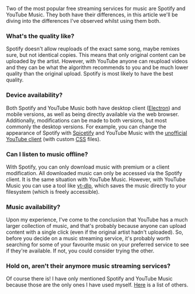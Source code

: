 Two of the most popular free streaming services for music are Spotify and YouTube Music. They both have their differences, in this article we'll be diving into the differences I've observed whilst using them both.

### What's the quality like?

Spotify doesn't allow reuploads of the exact same song, maybe remixes sure, but not identical copies. This means that only original content can be uploaded by the artist. However, with YouTube anyone can reupload videos and they can be what the algorithm recommends to you and be much lower quality than the original upload. Spotify is most likely to have the best quality.

### Device availability? 

Both Spotify and YouTube Music both have desktop client ([Electron](https://en.wikipedia.org/wiki/Electron_(software_framework))) and mobile versions, as well as being directly available via the web browser. Additionally, modifications can be made to both versions, but most commonly the desktop versions. For example, you can change the appearance of Spotify with [Spicetify](https://github.com/spicetify) and YouTube Music with the [unofficial YouTube client](https://th-ch.github.io/youtube-music/) (with custom [CSS](https://en.wikipedia.org/wiki/CSS) files).
### Can I listen to music offline?

With Spotify, you can only download music with premium or a client modification. All downloaded music can only be accessed via the Spotify client. It is the same situation with YouTube Music. However, with YouTube Music you can use a tool like [yt-dlp](https://github.com/yt-dlp/yt-dlp), which saves the music directly to your filesystem (which is freely accessible).

### Music availability?

Upon my experience, I've come to the conclusion that YouTube has a much larger collection of music, and that's probably because anyone can upload content with a single click (even if the original artist hadn't uploaded). So, before you decide on a music streaming service, it's probably worth searching for some of your favourite music on your preferred service to see if they're available. If not, you could consider trying the other.

### Hold on, aren't their anymore music streaming services?

Of course there is! I have only mentioned Spotify and YouTube Music because those are the only ones I have used myself. [Here](https://en.wikipedia.org/wiki/Comparison_of_music_streaming_services) is a list of others.